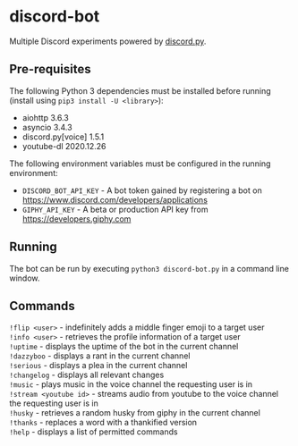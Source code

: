 # discord-bot
Multiple Discord experiments powered by [discord.py](https://discordpy.readthedocs.io/en/latest/api.html).  

## Pre-requisites
The following Python 3 dependencies must be installed before running (install using `pip3 install -U <library>`):  
- aiohttp 3.6.3  
- asyncio 3.4.3  
- discord.py[voice] 1.5.1  
- youtube-dl 2020.12.26   
  
The following environment variables must be configured in the running environment:  
- `DISCORD_BOT_API_KEY` - A bot token gained by registering a bot on https://www.discord.com/developers/applications  
- `GIPHY_API_KEY` - A beta or production API key from https://developers.giphy.com  

## Running 
The bot can be run by executing `python3 discord-bot.py` in a command line window.

## Commands
`!flip <user>` - indefinitely adds a middle finger emoji to a target user  
`!info <user>` - retrieves the profile information of a target user  
`!uptime` - displays the uptime of the bot in the current channel  
`!dazzyboo` - displays a rant in the current channel  
`!serious` - displays a plea in the current channel  
`!changelog` - displays all relevant changes  
`!music` - plays music in the voice channel the requesting user is in  
`!stream <youtube id>` - streams audio from youtube to the voice channel the requesting user is in  
`!husky` - retrieves a random husky from giphy in the current channel  
`!thanks` - replaces a word with a thankified version  
`!help` - displays a list of permitted commands  
